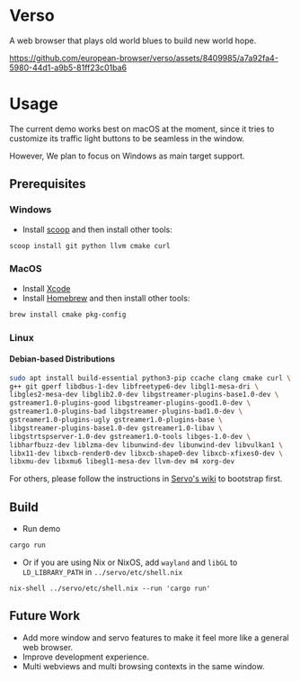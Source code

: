 # Verso

A web browser that plays old world blues to build new world hope.

https://github.com/european-browser/verso/assets/8409985/a7a92fa4-5980-44d1-a9b5-81ff23c01ba6

# Usage

The current demo works best on macOS at the moment, since it tries to customize its traffic light buttons to be seamless in the window.

However, We plan to focus on Windows as main target support.

## Prerequisites

### Windows

- Install [scoop](https://scoop.sh/) and then install other tools:

```sh
scoop install git python llvm cmake curl
```

### MacOS

- Install [Xcode](https://developer.apple.com/xcode/)
- Install [Homebrew](https://brew.sh/) and then install other tools:

```sh
brew install cmake pkg-config
```

### Linux

#### Debian-based Distributions

```sh
sudo apt install build-essential python3-pip ccache clang cmake curl \
g++ git gperf libdbus-1-dev libfreetype6-dev libgl1-mesa-dri \
libgles2-mesa-dev libglib2.0-dev libgstreamer-plugins-base1.0-dev \
gstreamer1.0-plugins-good libgstreamer-plugins-good1.0-dev \
gstreamer1.0-plugins-bad libgstreamer-plugins-bad1.0-dev \
gstreamer1.0-plugins-ugly gstreamer1.0-plugins-base \
libgstreamer-plugins-base1.0-dev gstreamer1.0-libav \
libgstrtspserver-1.0-dev gstreamer1.0-tools libges-1.0-dev \
libharfbuzz-dev liblzma-dev libunwind-dev libunwind-dev libvulkan1 \
libx11-dev libxcb-render0-dev libxcb-shape0-dev libxcb-xfixes0-dev \
libxmu-dev libxmu6 libegl1-mesa-dev llvm-dev m4 xorg-dev
```

For others, please follow the instructions in [Servo's wiki](https://github.com/servo/servo/wiki/Building) to bootstrap first.

## Build

- Run demo

```sh
cargo run
```

- Or if you are using Nix or NixOS, add `wayland` and `libGL` to `LD_LIBRARY_PATH` in `../servo/etc/shell.nix`

```
nix-shell ../servo/etc/shell.nix --run 'cargo run'
```

## Future Work

- Add more window and servo features to make it feel more like a general web browser.
- Improve  development experience.
- Multi webviews and multi browsing contexts in the same window.
